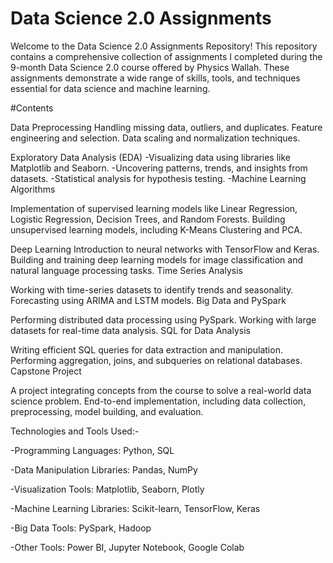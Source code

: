 # Data Science 2.0 Assignments


Welcome to the Data Science 2.0 Assignments Repository! This repository contains a comprehensive collection of assignments I completed during the 9-month Data Science 2.0 course offered by Physics Wallah. These assignments demonstrate a wide range of skills, tools, and techniques essential for data science and machine learning.

#Contents

Data Preprocessing
Handling missing data, outliers, and duplicates.
Feature engineering and selection.
Data scaling and normalization techniques.

Exploratory Data Analysis (EDA)
-Visualizing data using libraries like Matplotlib and Seaborn.
-Uncovering patterns, trends, and insights from datasets.
-Statistical analysis for hypothesis testing.
-Machine Learning Algorithms

Implementation of supervised learning models like Linear Regression, Logistic Regression, Decision Trees, and Random Forests.
Building unsupervised learning models, including K-Means Clustering and PCA.

Deep Learning
Introduction to neural networks with TensorFlow and Keras.
Building and training deep learning models for image classification and natural language processing tasks.
Time Series Analysis

Working with time-series datasets to identify trends and seasonality.
Forecasting using ARIMA and LSTM models.
Big Data and PySpark

Performing distributed data processing using PySpark.
Working with large datasets for real-time data analysis.
SQL for Data Analysis

Writing efficient SQL queries for data extraction and manipulation.
Performing aggregation, joins, and subqueries on relational databases.
Capstone Project

A project integrating concepts from the course to solve a real-world data science problem.
End-to-end implementation, including data collection, preprocessing, model building, and evaluation.

Technologies and Tools Used:-

-Programming Languages: Python, SQL

-Data Manipulation Libraries: Pandas, NumPy

-Visualization Tools: Matplotlib, Seaborn, Plotly

-Machine Learning Libraries: Scikit-learn, TensorFlow, Keras

-Big Data Tools: PySpark, Hadoop

-Other Tools: Power BI, Jupyter Notebook, Google Colab
